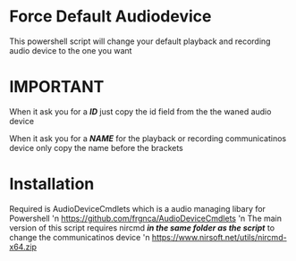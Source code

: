 # Force Default Audiodevice
This powershell script will change your default playback and recording audio device to the one you want

# IMPORTANT
When it ask you for a ***ID*** 		just copy the id field from the the waned audio device

When it ask you for a ***NAME*** 	for the playback or recording communicatinos device only copy the name before the brackets

# Installation
Required is AudioDeviceCmdlets which is a audio managing libary for Powershell 'n
https://github.com/frgnca/AudioDeviceCmdlets 'n
The main version of this script requires nircmd ***in the same folder as the script*** to change the communicatinos device 'n
https://www.nirsoft.net/utils/nircmd-x64.zip

